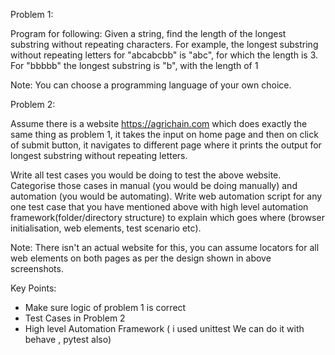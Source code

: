 Problem 1:


Program for following:
Given a string, find the length of the longest substring without repeating characters. For example, the longest substring without repeating letters for "abcabcbb" is "abc", for which the length is 3. For "bbbbb" the longest substring is "b", with the length of 1



Note: You can choose a programming language of your own choice.



Problem 2:


Assume there is a website https://agrichain.com which does exactly the same thing as problem 1, it takes the input on home page and then on click of submit button, it navigates to different page where it prints the output for longest substring without repeating letters.

 

Write all test cases you would be doing to test the above website. Categorise those cases in manual (you would be doing manually) and automation (you would be automating).
Write web automation script for any one test case that you have mentioned above with high level automation framework(folder/directory structure) to explain which goes where (browser initialisation, web elements, test scenario etc).

Note: There isn't an actual website for this, you can assume locators for all web elements on both pages as per the design shown in above screenshots.


Key Points:

- Make sure logic of problem 1 is correct
- Test Cases in Problem 2
- High level Automation Framework ( i used unittest We can do it with behave , pytest also)
